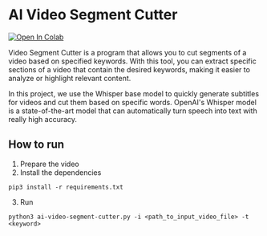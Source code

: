 # AI Video Segment Cutter
[![Open In Colab](https://colab.research.google.com/assets/colab-badge.svg)]([https://colab.research.google.com/drive/1ICa2nh3mbflJCrJ4oKNUHWTZ9_vTJw8F?usp=sharing](https://colab.research.google.com/drive/18GD-tQ9hIRG6f_9hLGMqSjx8PNTXPmy3?usp=sharing))

Video Segment Cutter is a program that allows you to cut segments of a video based on specified keywords. With this tool, you can extract specific sections of a video that contain the desired keywords, making it easier to analyze or highlight relevant content.

In this project, we use the Whisper base model to quickly generate subtitles for videos and cut them based on specific words. OpenAI's Whisper model is a state-of-the-art model that can automatically turn speech into text with really high accuracy.

## How to run
1. Prepare the video
2. Install the dependencies
```plaintext
pip3 install -r requirements.txt
```
3. Run 
```plaintext
python3 ai-video-segment-cutter.py -i <path_to_input_video_file> -t <keyword>
```

